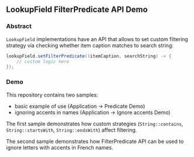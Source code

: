 ## LookupField FilterPredicate API Demo

### Abstract

`LookupField` implementations have an API that allows to set custom
filtering strategy via checking whether item caption matches to search
string:
```java
lookupField.setFilterPredicate((itemCaption, searchString) -> {
    // custom logic here
});
```

### Demo
This repository contains two samples:

- basic example of use (Application -> Predicate Demo)
- ignoring accents in names (Application -> Ignore accents Demo)

The first sample demonstrates how custom strategies (`String::contains`,
`String::startsWith`, `String::endsWith`) affect filtering.

The second sample demonstrates how FilterPredicate API can be used to
ignore letters with accents in French names.